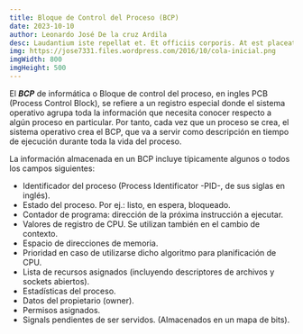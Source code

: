 ```yaml
---
title: Bloque de Control del Proceso (BCP)
date: 2023-10-10
author: Leonardo José De la cruz Ardila
desc: Laudantium iste repellat et. Et officiis corporis. At est placeat voluptas aut. Soluta dolor quae quae tempora. Voluptatibus quibusdam natus. Facilis ea repellendus expedita voluptatum rerum autem.
img: https://jose7331.files.wordpress.com/2016/10/cola-inicial.png
imgWidth: 800
imgHeight: 500
---
```


El ***BCP*** de informática o Bloque de control del proceso, en ingles PCB (Process Control Block), se refiere a un registro especial donde el sistema operativo agrupa toda la información que necesita conocer respecto a algún proceso en particular. Por tanto, cada vez que un proceso se crea, el sistema operativo crea el BCP, que va a servir como descripción en tiempo de ejecución durante toda la vida del proceso.

La información almacenada en un BCP incluye típicamente algunos o todos los campos siguientes:

- Identificador del proceso (Process Identificator -PID-, de sus siglas en inglés).
- Estado del proceso. Por ej.: listo, en espera, bloqueado.
- Contador de programa: dirección de la próxima instrucción a ejecutar.
- Valores de registro de CPU. Se utilizan también en el cambio de contexto.
- Espacio de direcciones de memoria.
- Prioridad en caso de utilizarse dicho algoritmo para planificación de CPU.
- Lista de recursos asignados (incluyendo descriptores de archivos y sockets abiertos).
- Estadísticas del proceso.
- Datos del propietario (owner).
- Permisos asignados.
- Signals pendientes de ser servidos. (Almacenados en un mapa de bits).